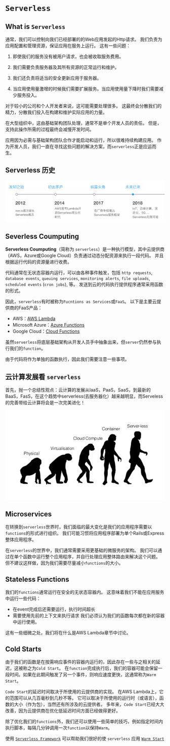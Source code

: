 # `Serverless` 

## What is `Serverless`

通常，我们可以控制向我们已经部署的的Web应用发起的Http请求。
我们负责为应用配置和管理资源，保证应用在服务上运行。
这有一些问题：

1. 即使我们的服务没有被用户请求，也会被收取服务费用。

2. 我们需要负责服务器及其所有资源的正常运行和维护。

3. 我们还负责将适当的安全更新应用于服务器。

4. 当应用使用量激增的时候我们需要扩展服务。当应用使用量下降时我们需要减少服务投入。

对于较小的公司和个人开发者来说，这可能需要处理很多。
这最终会分散我们的精力，分散我们投入在构建和维护实际应用的力量。

在大型组织中，这由基础架构团队处理，通常不是单个开发人员的责任。
但是，支持此操作所需的过程最终会减慢开发时间。

应用因为必需与基础架构团队合作才能启动和运行，所以很难持续构建应用。
作为开发人员，我们一直在寻找这些问题的解决方案，而`serverless`正是应运而生。

## Serverless 历史

![](images/serverless-history.webp)

## Severless Coumputing

**Serverless Coumputing**（简称为 `serverless`）是一种执行模型，其中云提供商（AWS，Azure或Google Cloud）负责通过动态分配资源来执行一段代码。
并且根据运行代码的资源量进行收费。

代码通常在无状态容器内运行，可以由各种事件触发，包括
`http requests`, `database events`, `queuing services`, `monitoring alerts`, `file uploads`, `scheduled events` (`cron jobs`), 等。
发送到云的代码执行提供程序通常采用函数的形式。

因此，`serverless`有时被称为`Fucntions as Services`或`FaaS`。
以下是主要云提供商的FaaS产品：

- AWS：[AWS Lambda](https://aws.amazon.com/lambda/)
- Microsoft Azure：[Azure Functions](https://azure.microsoft.com/en-us/services/functions/)
- Google Cloud：[Cloud Functions](https://cloud.google.com/functions/)

虽然`serverless`将底层基础架构从开发人员手中抽象出来，但`server`仍然参与执行我们的`function`。

由于代码将作为单独的函数执行，因此我们需要注意一些事项。

## 云计算发展看 `serverless`

首先，抛一个总结性观点：云计算的发展从IaaS，PaaS，SaaS，到最新的BaaS，FasS，在这个趋势中serverless(去服务器化）越来越明显，而Serveless的完善带给云计算将会是一次完美进化！

![cloud-evolution](images/cloud-evolution.webp)

## Microservices

在转换到`serverless`世界时，我们面临的最大变化是我们的应用程序需要以`functions`的形式进行组织。
我们可能习惯将应用程序部署为单个Rails或Express整体应用程序。

在`serverless`的世界中，我们通常需要采用更基础的微服务的架构。
我们可以通过在单个函数中运行整个应用程序，并自行处理应用整体路由来解决这个问题。
但不建议这样做，因为我们需要尽量减小`functions`的大小。

## Stateless Functions

我们的`functions`通常运行在安全的无状态容器内。
这意味着我们不能在应用服务中运行一些代码：
- 在event完成后还需要运行，执行时间超长
- 需要使用先前的上下文来执行请求
我们必须认为我们的函数每次都在新的容器中运行使用。

这有一些细微之处，我们将在什么是AWS Lambda章节中讨论。

## Cold Starts

由于我们的函数是在按需响应事件的容器内运行的，因此存在一些与之相关的延迟，这被称之为`Cold Start`。
在`function`完成执行后，我们的容器可能会保留一段时间。如果在此期间触发了另一个事件，则响应速度更快，这通常称为`Warm Start`。

`Code Start`的延迟时间取决于所使用的云提供商的实现。
在AWS Lambda上，它的范围可以从几百毫秒到几秒不等。
它可以取决于所使用的运行时（或语言），函数的大小（作为包），当然还有所涉及的云提供者。
多年来，`Code Start`已经大大改善，因为云提供商在优化低延迟时间方面已经做得更好。

除了优化我们的`functions`外，我们还可以使用一些简单的技巧，例如指定时间内执行脚本，每隔几分钟调用一次`function`以保持`Warm`。

使用 [`Serverless Framework`](https://serverless.com) 可以帮助我们很好的使 `serverless` 应用 [`Warm Start`](https://github.com/FidelLimited/serverless-plugin-warmup)


